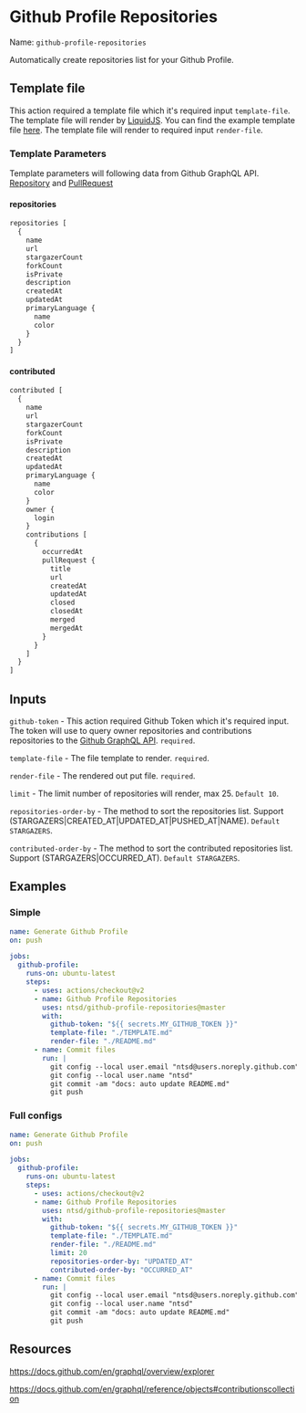 # Github Profile Repositories

Name: `github-profile-repositories`

Automatically create repositories list for your Github Profile.

## Template file

This action required a template file which it's required input `template-file`. The template file will render by [LiquidJS](https://liquidjs.com/).
You can find the example template file [here](https://github.com/ntsd/github-profile-repositories/blob/master/example/TEMPLATE.md).
The template file will render to required input `render-file`.

### Template Parameters

Template parameters will following data from Github GraphQL API. [Repository](https://docs.github.com/en/graphql/reference/objects#repository) and [PullRequest](https://docs.github.com/en/graphql/reference/objects#pullrequest)

#### repositories

```GraphQL
repositories [
  {
    name
    url
    stargazerCount
    forkCount
    isPrivate
    description
    createdAt
    updatedAt
    primaryLanguage {
      name
      color
    }
  }
]
```

#### contributed

```GraphQL
contributed [
  {
    name
    url
    stargazerCount
    forkCount
    isPrivate
    description
    createdAt
    updatedAt
    primaryLanguage {
      name
      color
    }
    owner {
      login
    }
    contributions [
      {
        occurredAt
        pullRequest {
          title
          url
          createdAt
          updatedAt
          closed
          closedAt
          merged
          mergedAt
        }
      }
    ]
  }
]
```

## Inputs

`github-token` - This action required Github Token which it's required input. The token will use to query owner repositories and contributions repositories to the [Github GraphQL API](https://docs.github.com/en/graphql). `required`.

`template-file` - The file template to render. `required`.

`render-file` - The rendered out put file. `required`.

`limit` - The limit number of repositories will render, max 25. `Default 10`.

`repositories-order-by` - The method to sort the repositories list. Support (STARGAZERS|CREATED_AT|UPDATED_AT|PUSHED_AT|NAME). `Default STARGAZERS`.

`contributed-order-by` - The method to sort the contributed repositories list. Support (STARGAZERS|OCCURRED_AT). `Default STARGAZERS`.

## Examples

### Simple

```yml
name: Generate Github Profile
on: push

jobs:
  github-profile:
    runs-on: ubuntu-latest
    steps:
      - uses: actions/checkout@v2
      - name: Github Profile Repositories
        uses: ntsd/github-profile-repositories@master
        with:
          github-token: "${{ secrets.MY_GITHUB_TOKEN }}"
          template-file: "./TEMPLATE.md"
          render-file: "./README.md"
      - name: Commit files
        run: |
          git config --local user.email "ntsd@users.noreply.github.com"
          git config --local user.name "ntsd"
          git commit -am "docs: auto update README.md"
          git push
```

### Full configs

```yml
name: Generate Github Profile
on: push

jobs:
  github-profile:
    runs-on: ubuntu-latest
    steps:
      - uses: actions/checkout@v2
      - name: Github Profile Repositories
        uses: ntsd/github-profile-repositories@master
        with:
          github-token: "${{ secrets.MY_GITHUB_TOKEN }}"
          template-file: "./TEMPLATE.md"
          render-file: "./README.md"
          limit: 20
          repositories-order-by: "UPDATED_AT"
          contributed-order-by: "OCCURRED_AT"
      - name: Commit files
        run: |
          git config --local user.email "ntsd@users.noreply.github.com"
          git config --local user.name "ntsd"
          git commit -am "docs: auto update README.md"
          git push
```

## Resources

<https://docs.github.com/en/graphql/overview/explorer>

<https://docs.github.com/en/graphql/reference/objects#contributionscollection>
